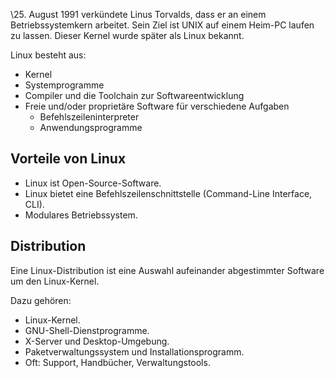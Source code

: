 \25. August 1991 verkündete Linus Torvalds, dass er an einem Betriebssystemkern arbeitet. Sein Ziel ist UNIX auf einem Heim-PC laufen zu lassen. Dieser Kernel wurde später als Linux bekannt.

Linux besteht aus:
- Kernel
- Systemprogramme
- Compiler und die Toolchain zur Softwareentwicklung
- Freie und/oder proprietäre Software für verschiedene Aufgaben
	- Befehlszeileninterpreter
	- Anwendungsprogramme

## Vorteile von Linux
- Linux ist Open-Source-Software.
- Linux bietet eine Befehlszeilenschnittstelle (Command-Line Interface, CLI).
- Modulares Betriebssystem.


## Distribution
Eine Linux-Distribution ist eine Auswahl aufeinander abgestimmter Software um den Linux-Kernel.

Dazu gehören:
- Linux-Kernel.
- GNU-Shell-Dienstprogramme.
- X-Server und Desktop-Umgebung.
- Paketverwaltungssystem und Installationsprogramm.
- Oft: Support, Handbücher, Verwaltungstools.